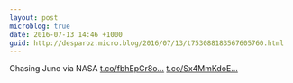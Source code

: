 ```yaml
---
layout: post
microblog: true
date: 2016-07-13 14:46 +1000
guid: http://desparoz.micro.blog/2016/07/13/t753088183567605760.html
---
```

Chasing Juno  via NASA [t.co/fbhEpCr8o...](https://t.co/fbhEpCr8or) [t.co/Sx4MmKdoE...](https://t.co/Sx4MmKdoEl)
